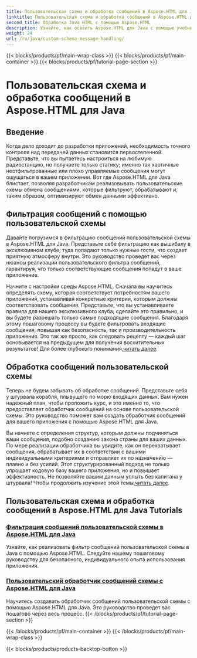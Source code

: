 ```yaml
---
title: Пользовательская схема и обработка сообщений в Aspose.HTML для Java
linktitle: Пользовательская схема и обработка сообщений в Aspose.HTML для Java
second_title: Обработка Java HTML с помощью Aspose.HTML
description: Узнайте, как освоить Aspose.HTML для Java с помощью учебных пособий по фильтрации и обработке сообщений на основе пользовательских схем. Начните создавать специализированные приложения.
weight: 24
url: /ru/java/custom-schema-message-handling/
---
```


{{< blocks/products/pf/main-wrap-class >}}
{{< blocks/products/pf/main-container >}}
{{< blocks/products/pf/tutorial-page-section >}}

# Пользовательская схема и обработка сообщений в Aspose.HTML для Java

## Введение

Когда дело доходит до разработки приложений, необходимость точного контроля над передачей данных становится первостепенной. Представьте, что вы пытаетесь настроиться на любимую радиостанцию, но получаете только статику; именно так хаотичные неотфильтрованные или плохо управляемые сообщения могут ощущаться в вашем приложении. Вот где Aspose.HTML для Java блистает, позволяя разработчикам реализовывать пользовательские схемы обмена сообщениями, которые фильтруют, обрабатывают и, таким образом, оптимизируют обмен данными эффективно.

## Фильтрация сообщений с помощью пользовательской схемы

Давайте погрузимся в фильтрацию сообщений пользовательской схемы в Aspose.HTML для Java. Представьте себе фильтрацию как вышибалу в эксклюзивном клубе; туда попадают только нужные гости, что создает приятную атмосферу внутри. Это руководство проведет вас через нюансы реализации пользовательского фильтра сообщений, гарантируя, что только соответствующие сообщения попадут в ваше приложение.

 Начните с настройки среды Aspose.HTML. Сначала вы научитесь определять схему, которая соответствует потребностям вашего приложения, устанавливая конкретные критерии, которым должны соответствовать сообщения. Представьте, что вы устанавливаете правила для нашего эксклюзивного клуба; сделайте это правильно, и вы будете разрешать только самые подходящие сообщения. Благодаря этому пошаговому процессу вы будете фильтровать входящие сообщения, повышая как безопасность, так и производительность приложения. Это так же просто, как следовать рецепту — каждый шаг основывается на предыдущем для получения восхитительных результатов! Для более глубокого понимания,[читать далее](./custom-schema-message-filter/).

## Обработка сообщений пользовательской схемы

Теперь не будем забывать об обработке сообщений. Представьте себя у штурвала корабля, плывущего по морю входящих данных. Вам нужен надежный план, чтобы проложить курс, и это именно то, что предоставляет обработчик сообщений на основе пользовательской схемы. Это руководство поможет вам создать обработчик сообщений для вашего приложения с помощью Aspose.HTML для Java.

 Вы начнете с определения структур, которым должны подчиняться ваши сообщения, подобно созданию закона страны для ваших данных. По мере реализации обработчика вы увидите, как он перехватывает сообщения, обрабатывает их в соответствии с вашими индивидуальными критериями и отправляет их по назначению — плавно и без усилий. Этот структурированный подход не только упрощает кодовую базу вашего приложения, но и повышает эффективность. Не позволяйте вашим данным уплыть без капитана у штурвала! Чтобы продолжить изучение этой темы,[читать далее](./custom-schema-message-handler/).

## Пользовательская схема и обработка сообщений в Aspose.HTML для Java Tutorials
### [Фильтрация сообщений пользовательской схемы в Aspose.HTML для Java](./custom-schema-message-filter/)
Узнайте, как реализовать фильтр сообщений пользовательской схемы в Java с помощью Aspose.HTML. Следуйте нашему пошаговому руководству для безопасного, индивидуального опыта использования приложения.
### [Пользовательский обработчик сообщений схемы с Aspose.HTML для Java](./custom-schema-message-handler/)
Научитесь создавать обработчик сообщений пользовательской схемы с помощью Aspose.HTML для Java. Это руководство проведет вас пошагово через весь процесс.
{{< /blocks/products/pf/tutorial-page-section >}}

{{< /blocks/products/pf/main-container >}}
{{< /blocks/products/pf/main-wrap-class >}}

{{< blocks/products/products-backtop-button >}}
